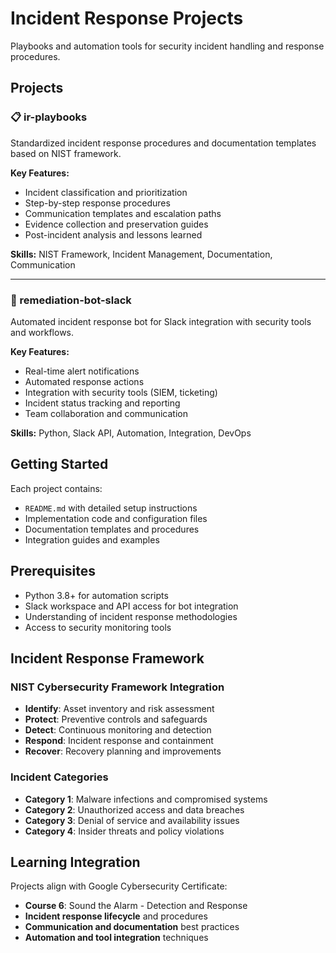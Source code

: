 # Incident Response Projects

Playbooks and automation tools for security incident handling and response procedures.

## Projects

### 📋 ir-playbooks
Standardized incident response procedures and documentation templates based on NIST framework.

**Key Features:**
- Incident classification and prioritization
- Step-by-step response procedures
- Communication templates and escalation paths
- Evidence collection and preservation guides
- Post-incident analysis and lessons learned

**Skills:** NIST Framework, Incident Management, Documentation, Communication

---

### 🤖 remediation-bot-slack
Automated incident response bot for Slack integration with security tools and workflows.

**Key Features:**
- Real-time alert notifications
- Automated response actions
- Integration with security tools (SIEM, ticketing)
- Incident status tracking and reporting
- Team collaboration and communication

**Skills:** Python, Slack API, Automation, Integration, DevOps

## Getting Started

Each project contains:
- `README.md` with detailed setup instructions
- Implementation code and configuration files
- Documentation templates and procedures
- Integration guides and examples

## Prerequisites

- Python 3.8+ for automation scripts
- Slack workspace and API access for bot integration
- Understanding of incident response methodologies
- Access to security monitoring tools

## Incident Response Framework

### NIST Cybersecurity Framework Integration
- **Identify**: Asset inventory and risk assessment
- **Protect**: Preventive controls and safeguards
- **Detect**: Continuous monitoring and detection
- **Respond**: Incident response and containment
- **Recover**: Recovery planning and improvements

### Incident Categories
- **Category 1**: Malware infections and compromised systems
- **Category 2**: Unauthorized access and data breaches
- **Category 3**: Denial of service and availability issues
- **Category 4**: Insider threats and policy violations

## Learning Integration

Projects align with Google Cybersecurity Certificate:
- **Course 6**: Sound the Alarm - Detection and Response
- **Incident response lifecycle** and procedures
- **Communication and documentation** best practices
- **Automation and tool integration** techniques
